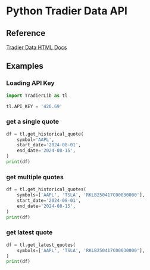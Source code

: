 # Python Tradier Data API
## Reference
[Tradier Data HTML Docs](https://documentation.tradier.com/brokerage-api)
## Examples

### Loading API Key
```python
import TradierLib as tl

tl.API_KEY = '420.69'
```

### get a single quote
```python
df = tl.get_historical_quote(
    symbol='AAPL',
    start_date='2024-08-01',
    end_date='2024-08-15',
)
print(df)
```

### get multiple quotes
```python
df = tl.get_historical_quotes(
    symbols=['AAPL', 'TSLA', 'RKLB250417C00030000'],
    start_date='2024-08-01',
    end_date='2024-08-15',
)
print(df)
```


### get latest quote
```python
df = tl.get_latest_quotes(
    symbols=['AAPL', 'TSLA', 'RKLB250417C00030000'],
)
print(df)
```
